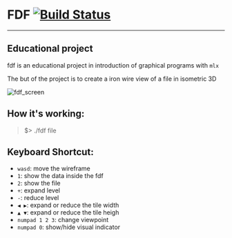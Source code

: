__FDF__ [![Build Status](https://travis-ci.com/MajorTom327/Fdf.svg?token=C3h4xYsmzkw5o5KZ5yAM&branch=master)](https://travis-ci.com/MajorTom327/Fdf)
=======
--------------------------------------------------------------------------------
Educational project
-------------------
fdf is an educational project in introduction of graphical programs with `mlx`

The but of the project is to create a iron wire view of a file in isometric 3D

![fdf_screen](https://camo.githubusercontent.com/ad8a4784a7458e64098bdc67e3fd4150b3f21265/687474703a2f2f7777772e6e6f78732e6e65742f343270726f6a6563742f696d616765732f6664665f34322e706e67)

How it's working:
-----------------
> $> ./fdf file



Keyboard Shortcut:
------------------
- `wasd`: move the wireframe
- `1`: show the data inside the fdf
- `2`: show the file
- `+`: expand level
- `-`: reduce level
- `◀ ▶`: expand or reduce the tile width
- `▲ ▼`: expand or reduce the tile heigh
- `numpad 1 2 3`: change viewpoint
- `numpad 0`: show/hide visual indicator
